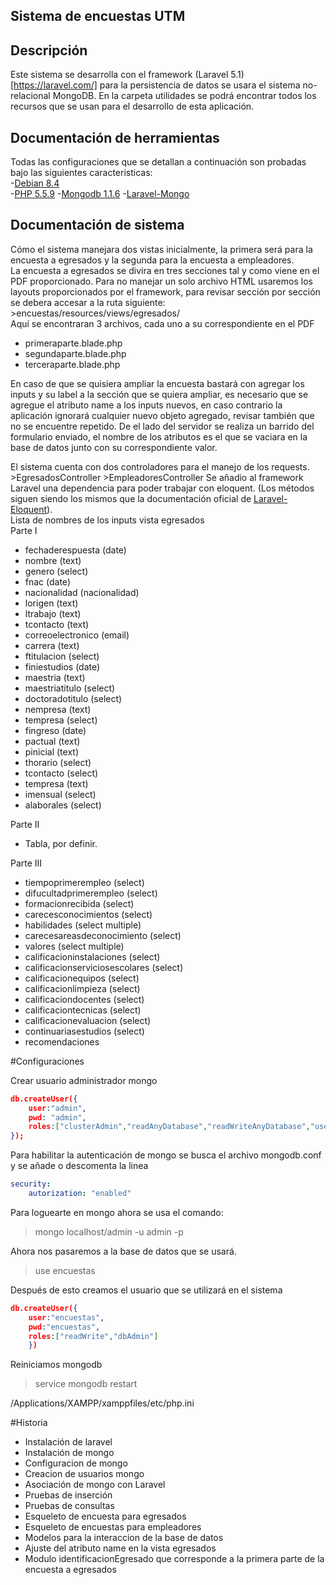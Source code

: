## Sistema de encuestas UTM

## Descripción 
Este sistema se desarrolla con el framework (Laravel 5.1)[https://laravel.com/] para la persistencia de datos se usara el sistema no-relacional MongoDB. En la carpeta utilidades se podrá encontrar todos los recursos que se usan para el desarrollo de esta aplicación.
## Documentación de herramientas
Todas las configuraciones que se detallan a continuación son probadas bajo las siguientes caracteristicas:  
    -[Debian 8.4](https://www.debian.org/releases/jessie/)  
    -[PHP 5.5.9](http://php.net/releases/5_5_9.php)
    -[Mongodb 1.1.6](https://docs.mongodb.com/)
    -[Laravel-Mongo](https://github.com/jenssegers/laravel-mongodb)
## Documentación de sistema
Cómo el sistema manejara dos vistas inicialmente, la primera será para la encuesta a  egresados y la segunda para la encuesta a empleadores.  
La encuesta a egresados se divira en tres secciones tal y como viene en el PDF proporcionado. Para no manejar un solo archivo HTML usaremos los layouts proporcionados por el framework, para revisar sección por sección se debera accesar a la ruta siguiente:  
    >encuestas/resources/views/egresados/  
Aquí se encontraran 3 archivos, cada uno a su correspondiente en el PDF
* primeraparte.blade.php
* segundaparte.blade.php
* terceraparte.blade.php  

En caso de que se quisiera ampliar la encuesta bastará con agregar los inputs y su label a la sección que se quiera ampliar, es necesario que se agregue el atributo name a los inputs nuevos, en caso contrario la aplicación ignorará cualquier nuevo objeto agregado, revisar también que no se encuentre repetido. De el lado del servidor se realiza un barrido del formulario enviado, el nombre de los atributos es el que se vaciara en la base de datos junto con su correspondiente valor.  

El sistema cuenta con dos controladores para el manejo de los requests.  
    >EgresadosController
    >EmpleadoresController
Se añadio al framework Laravel una dependencia para poder trabajar con eloquent. (Los métodos siguen siendo los mismos que la documentación oficial de [Laravel-Eloquent](https://laravel.com/docs/5.1/eloquent)).  
Lista de nombres de los inputs vista egresados  
Parte I
* fechaderespuesta (date)
* nombre    (text)
* genero    (select)
* fnac      (date)
* nacionalidad  (nacionalidad)
* lorigen   (text)
* ltrabajo  (text)
* tcontacto (text)
* correoelectronico (email)
* carrera   (text)
* ftitulacion   (select)
* finiestudios  (date)
* maestria  (text)
* maestriatitulo    (select)
* doctoradotitulo   (select)
* nempresa  (text)
* tempresa  (select)
* fingreso  (date)
* pactual   (text)
* pinicial  (text)
* thorario  (select)
* tcontacto (select)
* tempresa  (text)
* imensual  (select)
* alaborales    (select)

Parte II
* Tabla, por definir.

Parte III
* tiempoprimerempleo    (select)
* difucultadprimerempleo    (select)
* formacionrecibida (select)
* carecesconocimientos  (select)
* habilidades   (select multiple)
* carecesareasdeconocimiento    (select)
* valores   (select multiple)
* calificacioninstalaciones (select)
* calificacionserviciosescolares    (select)
* calificacionequipos   (select)
* calificacionlimpieza  (select)
* calificaciondocentes  (select)
* calificaciontecnicas  (select)
* calificacionevaluacion    (select)
* continuariasestudios  (select)
* recomendaciones

#Configuraciones
  
Crear usuario administrador mongo
```json
db.createUser({
    user:"admin",
    pwd: "admin",
    roles:["clusterAdmin","readAnyDatabase","readWriteAnyDatabase","userAdminAnyDatabase","dbAdminAnyDatabase"]
});  
```
Para habilitar la autenticación de mongo se busca el archivo mongodb.conf y se añade o descomenta la linea
```yaml
security:
    autorization: "enabled"
```
Para loguearte en mongo ahora se usa el comando:  
>mongo localhost/admin -u admin -p  

Ahora nos pasaremos a la base de datos que se usará.

>use encuestas  

Después de esto creamos el usuario que se utilizará en el sistema
```json
db.createUser({
    user:"encuestas",
    pwd:"encuestas",
    roles:["readWrite","dbAdmin"]
    })
```

Reiniciamos mongodb  

>service mongodb restart

/Applications/XAMPP/xamppfiles/etc/php.ini

#Historia
* Instalación de laravel
* Instalación de mongo
* Configuracion de mongo
* Creacion de usuarios mongo
* Asociación de mongo con Laravel
* Pruebas de inserción
* Pruebas de consultas
* Esqueleto de encuesta para egresados
* Esqueleto de encuestas para empleadores
* Modelos para la interaccion de la base de datos
* Ajuste del atributo name en la vista egresados
* Modulo identificacionEgresado que corresponde a la primera parte de la encuesta a egresados